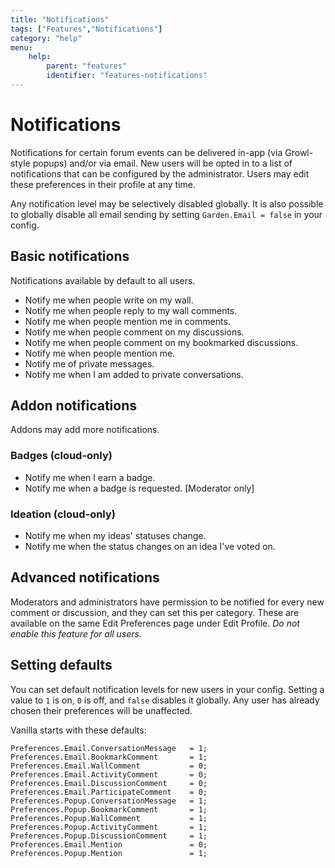 ```yaml
---
title: "Notifications"
tags: ["Features","Notifications"]
category: "help"
menu:
    help:
        parent: "features"
        identifier: "features-notifications"
---
```


# Notifications

Notifications for certain forum events can be delivered in-app (via Growl-style popups) and/or via email. New users will be opted in to a list of notifications that can be configured by the administrator. Users may edit these preferences in their profile at any time.

Any notification level may be selectively disabled globally. It is also possible to globally disable all email sending by setting `Garden.Email = false` in your config.


## Basic notifications

Notifications available by default to all users.

* Notify me when people write on my wall.
* Notify me when people reply to my wall comments.
* Notify me when people mention me in comments.
* Notify me when people comment on my discussions.
* Notify me when people comment on my bookmarked discussions.
* Notify me when people mention me.
* Notify me of private messages.
* Notify me when I am added to private conversations.


## Addon notifications

Addons may add more notifications.

### Badges (cloud-only)

* Notify me when I earn a badge.
* Notify me when a badge is requested. [Moderator only]

### Ideation (cloud-only)

* Notify me when my ideas' statuses change.    
* Notify me when the status changes on an idea I've voted on.


## Advanced notifications

Moderators and administrators have permission to be notified for every new comment or discussion, and they can set this per category. These are available on the same Edit Preferences page under Edit Profile. *Do not enable this feature for all users.*


## Setting defaults

You can set default notification levels for new users in your config. Setting a value to `1` is on, `0` is off, and `false` disables it globally. Any user has already chosen their preferences will be unaffected.

Vanilla starts with these defaults:

    Preferences.Email.ConversationMessage   = 1;
    Preferences.Email.BookmarkComment       = 1;
    Preferences.Email.WallComment           = 0;
    Preferences.Email.ActivityComment       = 0;
    Preferences.Email.DiscussionComment     = 0;
    Preferences.Email.ParticipateComment    = 0;
    Preferences.Popup.ConversationMessage   = 1;
    Preferences.Popup.BookmarkComment       = 1;
    Preferences.Popup.WallComment           = 1;
    Preferences.Popup.ActivityComment       = 1;
    Preferences.Popup.DiscussionComment     = 1;
    Preferences.Email.Mention               = 0;
    Preferences.Popup.Mention               = 1;